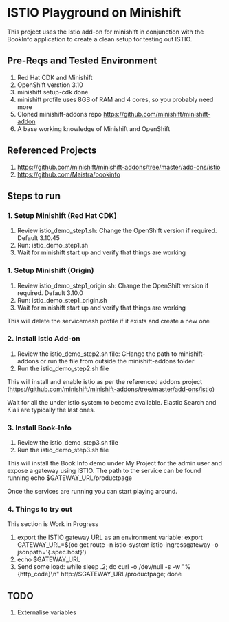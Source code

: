 # ISTIO Playground on Minishift

This project uses the Istio add-on for minishift in conjunction with the BookInfo application to create a clean setup for testing out ISTIO.

## Pre-Reqs and Tested Environment
1. Red Hat CDK and Minishift
2. OpenShift verstion 3.10
3. minishift setup-cdk done
4. minishift profile uses 8GB of RAM and 4 cores, so you probably need more
5. Cloned minishift-addons repo https://github.com/minishift/minishift-addon
6. A base working knowledge of Minishift and OpenShift

## Referenced Projects
1. https://github.com/minishift/minishift-addons/tree/master/add-ons/istio
2. https://github.com/Maistra/bookinfo

## Steps to run

### 1. Setup Minishift (Red Hat CDK)
1. Review istio_demo_step1.sh: Change the OpenShift version if required. Default 3.10.45
2. Run: istio_demo_step1.sh
3. Wait for minishift start up and verify that things are working

### 1. Setup Minishift (Origin)
1. Review istio_demo_step1_origin.sh: Change the OpenShift version if required. Default 3.10.0
2. Run: istio_demo_step1_origin.sh
3. Wait for minishift start up and verify that things are working

This will delete the servicemesh profile if it exists and create a new one 

### 2. Install Istio Add-on
1. Review the istio_demo_step2.sh file: CHange the path to minishift-addons or run the file from outside the minishift-addons folder
2. Run the istio_demo_step2.sh file

This will install and enable istio as per the referenced addons project (https://github.com/minishift/minishift-addons/tree/master/add-ons/istio)

Wait for all the under istio system to become available. Elastic Search and Kiali are typically the last ones.

### 3. Install Book-Info
1. Review the istio_demo_step3.sh file
2. Run the istio_demo_step3.sh file

This will install the Book Info demo under My Project for the admin user and expose a gateway using ISTIO. The path to the service can be found running echo $GATEWAY_URL/productpage

Once the services are running you can start playing around.

### 4. Things to try out
This section is Work in Progress
1. export the ISTIO gateway URL as an environment variable: export GATEWAY_URL=$(oc get route -n istio-system istio-ingressgateway -o jsonpath='{.spec.host}')
2. echo $GATEWAY_URL
3. Send some load: while sleep .2; do curl -o /dev/null -s -w "%{http_code}\n" http://$GATEWAY_URL/productpage; done

## TODO
1. Externalise variables
